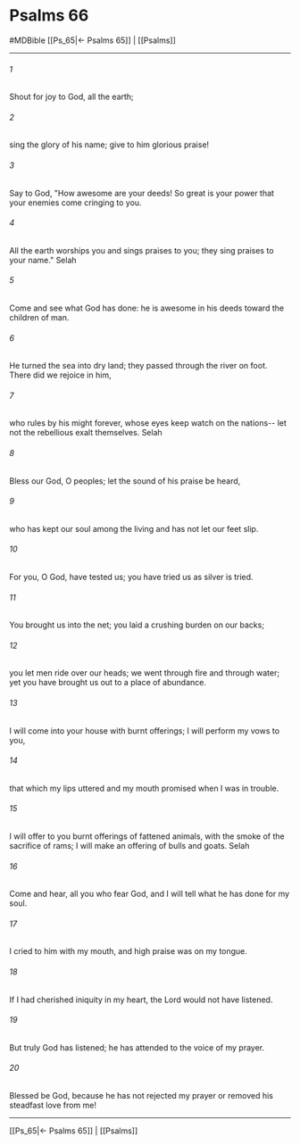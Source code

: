 # Psalms 66
#MDBible
[[Ps_65|← Psalms 65]] | [[Psalms]]

***

###### 1 

Shout for joy to God, all the earth; 

###### 2 

sing the glory of his name; give to him glorious praise! 

###### 3 

Say to God, "How awesome are your deeds! So great is your power that your enemies come cringing to you. 

###### 4 

All the earth worships you and sings praises to you; they sing praises to your name." Selah 

###### 5 

Come and see what God has done: he is awesome in his deeds toward the children of man. 

###### 6 

He turned the sea into dry land; they passed through the river on foot. There did we rejoice in him, 

###### 7 

who rules by his might forever, whose eyes keep watch on the nations-- let not the rebellious exalt themselves. Selah 

###### 8 

Bless our God, O peoples; let the sound of his praise be heard, 

###### 9 

who has kept our soul among the living and has not let our feet slip. 

###### 10 

For you, O God, have tested us; you have tried us as silver is tried. 

###### 11 

You brought us into the net; you laid a crushing burden on our backs; 

###### 12 

you let men ride over our heads; we went through fire and through water; yet you have brought us out to a place of abundance. 

###### 13 

I will come into your house with burnt offerings; I will perform my vows to you, 

###### 14 

that which my lips uttered and my mouth promised when I was in trouble. 

###### 15 

I will offer to you burnt offerings of fattened animals, with the smoke of the sacrifice of rams; I will make an offering of bulls and goats. Selah 

###### 16 

Come and hear, all you who fear God, and I will tell what he has done for my soul. 

###### 17 

I cried to him with my mouth, and high praise was on my tongue. 

###### 18 

If I had cherished iniquity in my heart, the Lord would not have listened. 

###### 19 

But truly God has listened; he has attended to the voice of my prayer. 

###### 20 

Blessed be God, because he has not rejected my prayer or removed his steadfast love from me! 

***

[[Ps_65|← Psalms 65]] | [[Psalms]]
